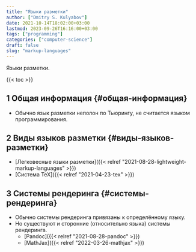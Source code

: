 ```yaml
---
title: "Языки разметки"
author: ["Dmitry S. Kulyabov"]
date: 2021-10-14T18:02:00+03:00
lastmod: 2023-09-26T16:16:00+03:00
tags: ["programming"]
categories: ["computer-science"]
draft: false
slug: "markup-languages"
---
```


Языки разметки.

<!--more-->

{{< toc >}}


## <span class="section-num">1</span> Общая информация {#общая-информация}

-   Обычно язык разметки неполон по Тьюрингу, не считается языком программирования.


## <span class="section-num">2</span> Виды языков разметки {#виды-языков-разметки}

-   [Легковесные языки разметки]({{< relref "2021-08-28-lightweight-markup-languages" >}})
-   [Система TeX]({{< relref "2021-04-23-tex" >}})


## <span class="section-num">3</span> Системы рендеринга {#системы-рендеринга}

-   Обычно системы рендеринга привязаны к определённому языку.
-   Но существуют и сторонние (относительно языка) системы рендеринга.
    -   [Pandoc]({{< relref "2021-08-28-pandoc" >}})
    -   [MathJax]({{< relref "2022-03-26-mathjax" >}})
